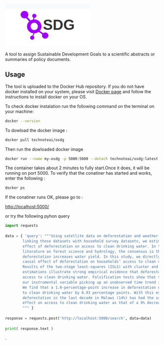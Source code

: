 
![OSDG Logo](/images/OSDG.png)


A tool to assign Sustainable Development Goals to a scientific abstracts or summaries of policy documents.

## Usage

The tool is uploaded to the Docker Hub repository. If you do not have docker installed on your system, please visit [Docker page](https://docs.docker.com/get-docker/) and follow the instructions to install docker on your OS. 

To check docker instalation run the following command on the terminal on your machine:
```bash
docker --version
```

To dowload the docker image :

```bash 
docker pull technoteai/osdg
```

Then run the dowloaded docker image

 ```bash 
 docker run --name my-osdg -p 5000:5000 --detach technoteai/osdg:latest
 ```

The container takes about 2 minutes to fully start.Once it does, it will be running on port 5000. 
To verify that the conatiner has started and works, enter the following :

```bash 
docker ps 
```
If the conatiner runs OK, please go to :

[http://localhost:5000/](http://localhost:5000/)

or try the following pyhon query 

```python
import requests 

data = { 'query': """Using satellite data on deforestation and weather in Malawi and 
        linking those datasets with household survey datasets, we estimate the causal 
        effect of deforestation on access to clean drinking water. In the existing 
        literature on forest science and hydrology, the consensus is that 
        deforestation increases water yield. In this study, we directly examine the 
        causal effect of deforestation on households’ access to clean drinking water. 
        Results of the two-stage least-squares (2SLS) with cluster and time fixed-effect 
        estimations illustrate strong empirical evidence that deforestation decreases 
        access to clean drinking water. Falsification tests show that the possibility of 
        our instrumental variable picking up an unobserved time trend is very unlikely. 
        We find that a 1.0-percentage-point increase in deforestation decreases access 
        to clean drinking water by 0.93 percentage points. With this estimated impact, 
        deforestation in the last decade in Malawi (14%) has had the same magnitude of 
        effect on access to clean drinking water as that of a 9% decrease in rainfall.
        """ }

response = requests.post('http://localhost:5000/search', data=data)

print( response.text )
```
.

